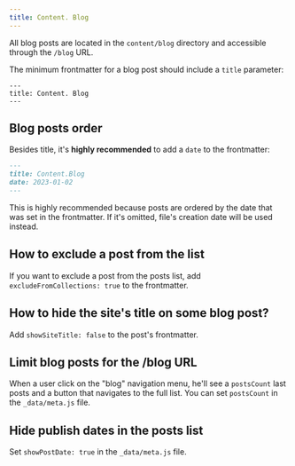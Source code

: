 ```yaml
---
title: Content. Blog
---
```


All blog posts are located in the `content/blog` directory and accessible
through the `/blog` URL.

The minimum frontmatter for a blog post should include a `title` parameter:

```
---
title: Content. Blog
---
```

## Blog posts order

Besides title, it's **highly recommended** to add a `date` to the
frontmatter:

``` markdown
---
title: Content.Blog
date: 2023-01-02
---
```

This is highly recommended because posts are ordered by
the date that was set in the frontmatter. If it's omitted,
file's creation date will be used instead.


## How to exclude a post from the list

If you want to exclude a post from the posts list, add
`excludeFromCollections: true` to the frontmatter.

## How to hide the site's title on some blog post?

Add  `showSiteTitle: false` to the post's frontmatter.

## Limit blog posts for the /blog URL

When a user click on the "blog" navigation menu, he'll see
a `postsCount` last posts and a button that navigates to the
full list. You can set `postsCount` in the `_data/meta.js` file.

## Hide publish dates in the posts list

Set `showPostDate: true` in the `_data/meta.js` file.
